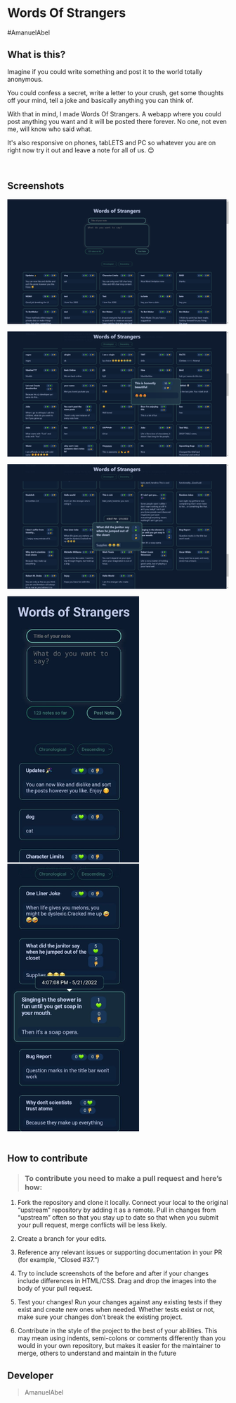 # Words Of Strangers
#AmanuelAbel
## What is this?

Imagine if you could write something and post it to the world totally anonymous.

You could confess a secret, write a letter to your crush, get some thoughts off your mind, tell a joke and basically anything you can think of.

With that in mind, I made Words Of Strangers. A webapp where you could post anything you want and it will be posted there forever. No one, not even me, will know who said what.

It's also responsive on phones, tabLETS and PC so whatever you are on right now try it out and leave a note for all of us. 😊

<br>

## Screenshots

![image1](assets/1.png)

![image1](assets/2.png)

![image1](assets/3.png)

<div> 
    <img src="assets/4.jpg" width="300px">
    <img src="assets/5.jpg" width="300px">
</div>

<br>

## How to contribute


> ### To contribute you need to make a pull request and here’s how:

1. Fork the repository and clone it locally. Connect your local to the original “upstream” repository by adding it as a remote. Pull in changes from “upstream” often so that you stay up to date so that when you submit your pull request, merge conflicts will be less likely. 

2. Create a branch for your edits.

3. Reference any relevant issues or supporting documentation in your PR (for example, “Closed #37.”)
    
4. Try to include screenshots of the before and after if your changes include differences in HTML/CSS. Drag and drop the images into the body of your pull request.
    
5. Test your changes! Run your changes against any existing tests if they exist and create new ones when needed. Whether tests exist or not, make sure your changes don’t break the existing project.

6. Contribute in the style of the project to the best of your abilities. This may mean using indents, semi-colons or comments differently than you would in your own repository, but makes it easier for the maintainer to merge, others to understand and maintain in the future

## Developer
> AmanuelAbel

